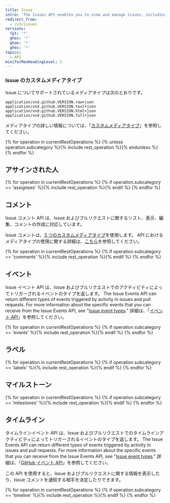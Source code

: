 ```yaml
---
title: Issue
intro: 'The Issues API enables you to view and manage issues, including issue assignees, comments, labels, and milestones.'
redirect_from:
  - /v3/issues
versions:
  fpt: '*'
  ghes: '*'
  ghae: '*'
  ghec: '*'
topics:
  - API
miniTocMaxHeadingLevel: 3
---
```


### Issue のカスタムメディアタイプ

Issue についてサポートされているメディアタイプは次のとおりです。

    application/vnd.github.VERSION.raw+json
    application/vnd.github.VERSION.text+json
    application/vnd.github.VERSION.html+json
    application/vnd.github.VERSION.full+json

メディアタイプの詳しい情報については、「[カスタムメディアタイプ](/rest/overview/media-types)」を参照してください。

{% for operation in currentRestOperations %}
  {% unless operation.subcategory %}{% include rest_operation %}{% endunless %}
{% endfor %}

## アサインされた人

{% for operation in currentRestOperations %}
  {% if operation.subcategory == 'assignees' %}{% include rest_operation %}{% endif %}
{% endfor %}

## コメント

Issue コメント API は、Issue およびプルリクエストに関するリスト、表示、編集、コメントの作成に対応しています。

Issue コメントは、[3 つのカスタムメディアタイプ](#custom-media-types)を使用します。 API におけるメディアタイプの使用に関する詳細は、[こちら](/rest/overview/media-types)を参照してください。

{% for operation in currentRestOperations %}
  {% if operation.subcategory == 'comments' %}{% include rest_operation %}{% endif %}
{% endfor %}

## イベント

Issue イベント API は、Issue およびプルリクエストでのアクティビティによってトリガーされるイベントのタイプを返します。 The Issue Events API can return different types of events triggered by activity in issues and pull requests. For more information about the specific events that you can receive from the Issue Events API, see "[Issue event types](/developers/webhooks-and-events/issue-event-types)." 詳細は、「[イベント API](/developers/webhooks-and-events/github-event-types)」を参照してください。

{% for operation in currentRestOperations %}
  {% if operation.subcategory == 'events' %}{% include rest_operation %}{% endif %}
{% endfor %}

## ラベル

{% for operation in currentRestOperations %}
  {% if operation.subcategory == 'labels' %}{% include rest_operation %}{% endif %}
{% endfor %}

## マイルストーン

{% for operation in currentRestOperations %}
  {% if operation.subcategory == 'milestones' %}{% include rest_operation %}{% endif %}
{% endfor %}

## タイムライン

タイムラインイベント API は、Issue およびプルリクエストでのタイムラインアクティビティによってトリガーされるイベントのタイプを返します。 The Issue Events API can return different types of events triggered by activity in issues and pull requests. For more information about the specific events that you can receive from the Issue Events API, see "[Issue event types](/developers/webhooks-and-events/issue-event-types)." 詳細は、「[GitHub イベント API](/developers/webhooks-and-events/github-event-types)」を参照してください。

この API を使用すると、Issue およびプルリクエストに関する情報を表示したり、Issue コメントを通知する相手を決定したりできます。

{% for operation in currentRestOperations %}
  {% if operation.subcategory == 'timeline' %}{% include rest_operation %}{% endif %}
{% endfor %}
